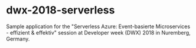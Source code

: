 # dwx-2018-serverless
Sample application for the "Serverless Azure: Event-basierte Microservices - effizient &amp; effektiv" session at Developer week (DWX) 2018 in Nuremberg, Germany.
